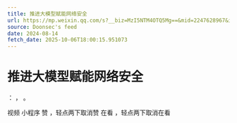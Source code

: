 ```yaml
---
title: 推进大模型赋能网络安全
url: https://mp.weixin.qq.com/s?__biz=MzI5NTM4OTQ5Mg==&mid=2247628967&idx=4&sn=4c2837ca756f290900fe93a644135a17
source: Doonsec's feed
date: 2024-08-14
fetch_date: 2025-10-06T18:00:15.951073
---
```


# 推进大模型赋能网络安全

：
，
。

视频
小程序
赞
，轻点两下取消赞
在看
，轻点两下取消在看